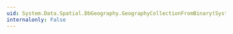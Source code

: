 ```yaml
---
uid: System.Data.Spatial.DbGeography.GeographyCollectionFromBinary(System.Byte[],System.Int32)
internalonly: False
---
```

